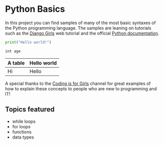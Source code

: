 # Python Basics
In this project you can find samples of many of the most basic syntaxes of the Python programming language. The samples are leaning on tutorials such as the [Django Girls](https://tutorial.djangogirls.org/) web tutorial and the official [Python documentation](https://docs.python.org/3/tutorial). 

```python
print("Hello world!")
```

`int age`

| A table | Hello world |
|---------|-------------|
| Hi | Hello |

A special thanks to the [Coding is for Girls](https://www.youtube.com/channel/UC0hNd2uW8jTR5K3KBzRuG2A) channel for great examples of how to explain these concepts to people who are new to programming and IT!

## Topics featured
- while loops
- for loops
- functions
- data types

